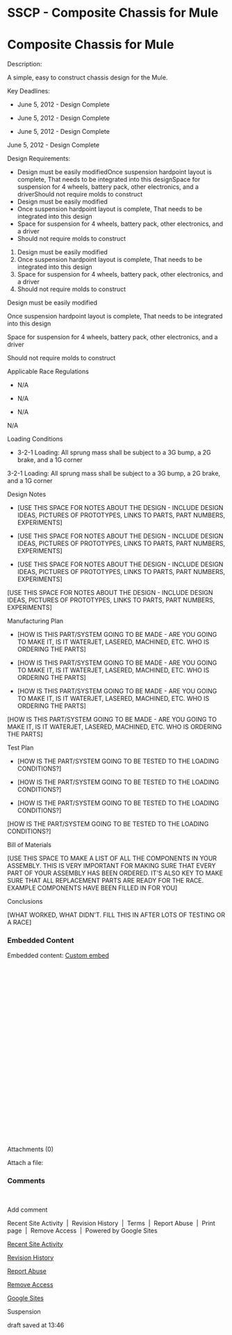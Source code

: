 # SSCP - Composite Chassis for Mule

# Composite Chassis for Mule

Description: 

A simple, easy to construct chassis design for the Mule.

Key Deadlines:

* June 5, 2012 - Design Complete
* June 5, 2012 - Design Complete

* June 5, 2012 - Design Complete

June 5, 2012 - Design Complete

Design Requirements:

* Design must be easily modifiedOnce suspension hardpoint layout is complete, That needs to be integrated into this designSpace for suspension for 4 wheels, battery pack, other electronics, and a driverShould not require molds to construct
* Design must be easily modified
* Once suspension hardpoint layout is complete, That needs to be integrated into this design
* Space for suspension for 4 wheels, battery pack, other electronics, and a driver
* Should not require molds to construct

1. Design must be easily modified
2. Once suspension hardpoint layout is complete, That needs to be integrated into this design
3. Space for suspension for 4 wheels, battery pack, other electronics, and a driver
4. Should not require molds to construct

Design must be easily modified

Once suspension hardpoint layout is complete, That needs to be integrated into this design

Space for suspension for 4 wheels, battery pack, other electronics, and a driver

Should not require molds to construct

Applicable Race Regulations

* N/A
* N/A

* N/A

N/A

Loading Conditions

* 3-2-1 Loading: All sprung mass shall be subject to a 3G bump, a 2G brake, and a 1G corner

3-2-1 Loading: All sprung mass shall be subject to a 3G bump, a 2G brake, and a 1G corner

Design Notes

* [USE THIS SPACE FOR NOTES ABOUT THE DESIGN - INCLUDE DESIGN IDEAS, PICTURES OF PROTOTYPES, LINKS TO PARTS, PART NUMBERS, EXPERIMENTS]
* [USE THIS SPACE FOR NOTES ABOUT THE DESIGN - INCLUDE DESIGN IDEAS, PICTURES OF PROTOTYPES, LINKS TO PARTS, PART NUMBERS, EXPERIMENTS]

* [USE THIS SPACE FOR NOTES ABOUT THE DESIGN - INCLUDE DESIGN IDEAS, PICTURES OF PROTOTYPES, LINKS TO PARTS, PART NUMBERS, EXPERIMENTS]

[USE THIS SPACE FOR NOTES ABOUT THE DESIGN - INCLUDE DESIGN IDEAS, PICTURES OF PROTOTYPES, LINKS TO PARTS, PART NUMBERS, EXPERIMENTS]

Manufacturing Plan

* [HOW IS THIS PART/SYSTEM GOING TO BE MADE - ARE YOU GOING TO MAKE IT, IS IT WATERJET, LASERED, MACHINED, ETC. WHO IS ORDERING THE PARTS]
* [HOW IS THIS PART/SYSTEM GOING TO BE MADE - ARE YOU GOING TO MAKE IT, IS IT WATERJET, LASERED, MACHINED, ETC. WHO IS ORDERING THE PARTS]

* [HOW IS THIS PART/SYSTEM GOING TO BE MADE - ARE YOU GOING TO MAKE IT, IS IT WATERJET, LASERED, MACHINED, ETC. WHO IS ORDERING THE PARTS]

[HOW IS THIS PART/SYSTEM GOING TO BE MADE - ARE YOU GOING TO MAKE IT, IS IT WATERJET, LASERED, MACHINED, ETC. WHO IS ORDERING THE PARTS]

Test Plan

* [HOW IS THE PART/SYSTEM GOING TO BE TESTED TO THE LOADING CONDITIONS?]
* [HOW IS THE PART/SYSTEM GOING TO BE TESTED TO THE LOADING CONDITIONS?]

* [HOW IS THE PART/SYSTEM GOING TO BE TESTED TO THE LOADING CONDITIONS?]

[HOW IS THE PART/SYSTEM GOING TO BE TESTED TO THE LOADING CONDITIONS?]

Bill of Materials

[USE THIS SPACE TO MAKE A LIST OF ALL THE COMPONENTS IN YOUR ASSEMBLY. THIS IS VERY IMPORTANT FOR MAKING SURE THAT EVERY PART OF YOUR ASSEMBLY HAS BEEN ORDERED. IT'S ALSO KEY TO MAKE SURE THAT ALL REPLACEMENT PARTS ARE READY FOR THE RACE. EXAMPLE COMPONENTS HAVE BEEN FILLED IN FOR YOU]

Conclusions

[WHAT WORKED, WHAT DIDN'T. FILL THIS IN AFTER LOTS OF TESTING OR A RACE]

### Embedded Content

Embedded content: [Custom embed]()

<iframe width="100%" height="400" src="" frameborder="0"></iframe>

Attachments (0)

Attach a file: 

### Comments

[](#h.2caowc1e95fw)

 

Add comment

Recent Site Activity  |  Revision History  |  Terms  |  Report Abuse  |  Print page  |  Remove Access  |  Powered by Google Sites

[Recent Site Activity](https://sites.google.com/site/susolarcar/system/app/pages/recentChanges)

[Revision History](https://sites.google.com/site/susolarcar/system/app/pages/admin/revisions?wuid=wuid:gx:b9f17ea90edc74a)

[Report Abuse](https://sites.google.com/site/susolarcar/system/app/pages/reportAbuse?src=/home/mechanical/suspension)

[Remove Access](https://sites.google.com/site/susolarcar/system/app/pages/removeAccess)

[Google Sites](http://sites.google.com/)

Suspension

draft saved at 13:46

